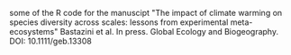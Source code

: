 some of the R code for the manuscipt "The impact of climate warming on species diversity across scales: lessons from experimental meta-ecosystems"
Bastazini et al. In press. Global Ecology and Biogeography. 
DOI: 10.1111/geb.13308
